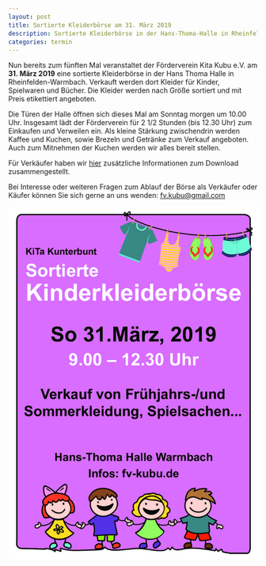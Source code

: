 ```yaml
---
layout: post
title: Sortierte Kleiderbörse am 31. März 2019
description: Sortierte Kleiderbörse in der Hans-Thoma-Halle in Rheinfelden/Warmbach am 31. März 2019.
categories: termin
---
```


Nun bereits zum fünften Mal veranstaltet der Förderverein Kita Kubu e.V. am **31. März 2019** eine sortierte
Kleiderbörse in der Hans Thoma Halle in Rheinfelden-Warmbach.
Verkauft werden dort Kleider für Kinder, Spielwaren und Bücher.
Die Kleider werden nach Größe sortiert und mit Preis etikettiert angeboten. 

Die Türen der Halle öffnen sich dieses Mal am Sonntag morgen um 10.00 Uhr. Insgesamt lädt der Förderverein für 
2 1/2 Stunden (bis 12.30 Uhr) zum Einkaufen und Verweilen ein. Als kleine Stärkung zwischendrin werden Kaffee und Kuchen,
sowie Brezeln und Getränke zum Verkauf angeboten.
Auch zum Mitnehmen der Kuchen werden wir alles bereit stellen.

Für Verkäufer haben wir [hier](/docs/Verkaeuferinfo_2019-03.pdf) zusätzliche Informationen zum Download zusammengestellt.

Bei Interesse oder weiteren Fragen zum Ablauf der Börse als Verkäufer oder Käufer können Sie sich gerne an uns wenden:
<fv.kubu@gmail.com>

![Sortierte Kleidung](/images/Plakat2019-03.png "Sortierte Kleidung an der Kleidebörse")
